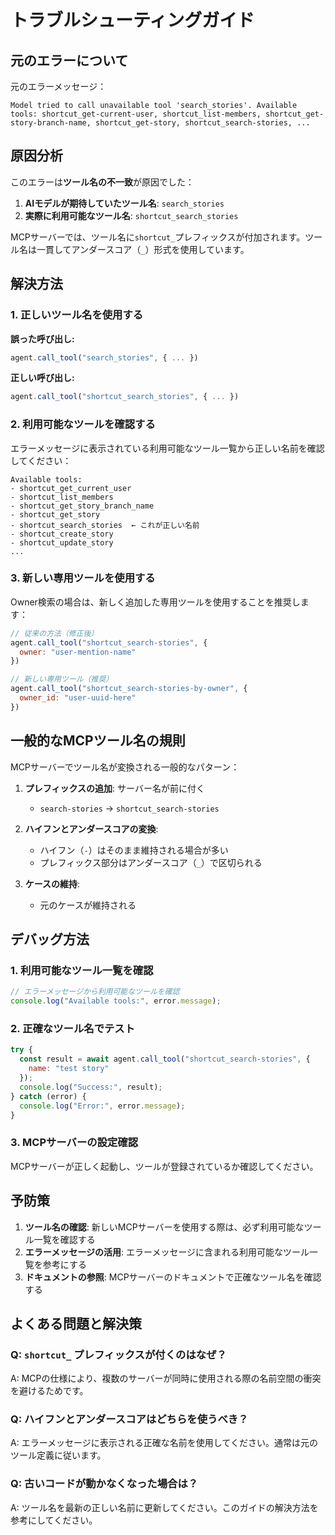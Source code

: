 # トラブルシューティングガイド

## 元のエラーについて

元のエラーメッセージ：
```
Model tried to call unavailable tool 'search_stories'. Available tools: shortcut_get-current-user, shortcut_list-members, shortcut_get-story-branch-name, shortcut_get-story, shortcut_search-stories, ...
```

## 原因分析

このエラーは**ツール名の不一致**が原因でした：

1. **AIモデルが期待していたツール名**: `search_stories`
2. **実際に利用可能なツール名**: `shortcut_search_stories`

MCPサーバーでは、ツール名に`shortcut_`プレフィックスが付加されます。ツール名は一貫してアンダースコア（`_`）形式を使用しています。

## 解決方法

### 1. 正しいツール名を使用する

**誤った呼び出し:**
```javascript
agent.call_tool("search_stories", { ... })
```

**正しい呼び出し:**
```javascript
agent.call_tool("shortcut_search_stories", { ... })
```

### 2. 利用可能なツールを確認する

エラーメッセージに表示されている利用可能なツール一覧から正しい名前を確認してください：

```
Available tools: 
- shortcut_get_current_user
- shortcut_list_members  
- shortcut_get_story_branch_name
- shortcut_get_story
- shortcut_search_stories  ← これが正しい名前
- shortcut_create_story
- shortcut_update_story
...
```

### 3. 新しい専用ツールを使用する

Owner検索の場合は、新しく追加した専用ツールを使用することを推奨します：

```javascript
// 従来の方法（修正後）
agent.call_tool("shortcut_search-stories", {
  owner: "user-mention-name"
})

// 新しい専用ツール（推奨）
agent.call_tool("shortcut_search-stories-by-owner", {
  owner_id: "user-uuid-here"
})
```

## 一般的なMCPツール名の規則

MCPサーバーでツール名が変換される一般的なパターン：

1. **プレフィックスの追加**: サーバー名が前に付く
   - `search-stories` → `shortcut_search-stories`

2. **ハイフンとアンダースコアの変換**: 
   - ハイフン（`-`）はそのまま維持される場合が多い
   - プレフィックス部分はアンダースコア（`_`）で区切られる

3. **ケースの維持**: 
   - 元のケースが維持される

## デバッグ方法

### 1. 利用可能なツール一覧を確認

```javascript
// エラーメッセージから利用可能なツールを確認
console.log("Available tools:", error.message);
```

### 2. 正確なツール名でテスト

```javascript
try {
  const result = await agent.call_tool("shortcut_search-stories", {
    name: "test story"
  });
  console.log("Success:", result);
} catch (error) {
  console.log("Error:", error.message);
}
```

### 3. MCPサーバーの設定確認

MCPサーバーが正しく起動し、ツールが登録されているか確認してください。

## 予防策

1. **ツール名の確認**: 新しいMCPサーバーを使用する際は、必ず利用可能なツール一覧を確認する
2. **エラーメッセージの活用**: エラーメッセージに含まれる利用可能なツール一覧を参考にする
3. **ドキュメントの参照**: MCPサーバーのドキュメントで正確なツール名を確認する

## よくある問題と解決策

### Q: `shortcut_` プレフィックスが付くのはなぜ？
A: MCPの仕様により、複数のサーバーが同時に使用される際の名前空間の衝突を避けるためです。

### Q: ハイフンとアンダースコアはどちらを使うべき？
A: エラーメッセージに表示される正確な名前を使用してください。通常は元のツール定義に従います。

### Q: 古いコードが動かなくなった場合は？
A: ツール名を最新の正しい名前に更新してください。このガイドの解決方法を参考にしてください。
